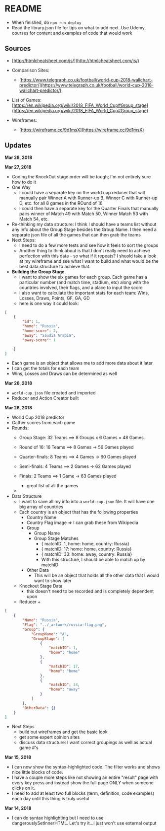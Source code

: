 # README

- When finished, do `npm run deploy`
- Read the library.json file for tips on what to add next. Use Udemy courses for content and examples of
code that would work

## Sources

- [http://htmlcheatsheet.com/js/](http://htmlcheatsheet.com/js/)

- Comparison Sites:
	+ [https://www.telegraph.co.uk/football/world-cup-2018-wallchart-predictor/](https://www.telegraph.co.uk/football/world-cup-2018-wallchart-predictor/)
- List of Games:
	[https://en.wikipedia.org/wiki/2018_FIFA_World_Cup#Group_stage](https://en.wikipedia.org/wiki/2018_FIFA_World_Cup#Group_stage)
- Wireframes:
	+ [https://wireframe.cc/9d1msX](https://wireframe.cc/9d1msX)

## Updates

**Mar 28, 2018**


**Mar 27, 2018**
- Coding the KnockOut stage order will be tough; I'm not entirely sure how to do it
- One Way
	+ I could have a separate key on the world cup reducer that will manually pair Winner A with Runner-up B, 
	Winner C with Runner-up D, etc. for all 8 games in the ROund of 16
	+ I could then have a separate key for the Quarter Finals that manually pairs winner of Match 49 with Match 50, Winner Match 53 with Match 54, etc.
- Re-thinking my data structure: I think I should have a teams list without any info about the Group Stage
besides the Group Name. I then need a separate json file of all the games that can then grab the teams
- Next Steps:
	+ I need to do a few more tests and see how it feels to sort the groups
	+ Another thing to think about is that I don't really need to achieve perfection with this data - so what
	if it repeats? I shuold take a look at my wireframe and see what I want to build and what would be the best
	data structure to achieve that.
- **Building the Group Stage**
	+ I want to show the six games for each group. Each game has a particular number (and match time, stadium, etc) along with the countries involved, their flags, and a place to input the score
	+ I also want to calculate the important stats for each team: Wins, Losses, Draws, Points, GF, GA, GD
	+ here is one way it could look:
	
```json
[
	{
		"id": 1, 
		"home": "Russia", 
		"home-score": 2,
		"away": "Saudia Arabia",
		"away-score": 1

	}
]

```

  - Each game is an object that allows me to add more data about it later
  - I can get the totals for each team
  - Wins, Losses and Draws can be determined as well



**Mar 26, 2018**
- `world-cup.json` file created and imported
- Reducer and Action Creator built

**Mar 26, 2018**
 
- World Cup 2018 predictor
- Gather scores from each game
- Rounds:
	+ Group Stage: 32 Teams ==> 8 Groups x 6 Games = 48 Games
	+ Round of 16: 16 Teams ==> 8 Games -> 56 Games played
	+ Quarter-finals: 8 Teams ==> 4 Games -> 60 Games played
	+ Semi-finals: 4 Teams ==> 2 Games -> 62 Games played
	+ Finals: 2 Teams ==> 1 Game -> 63 Games played

		* great list of all the games

	+ 
- Data Structure
  - I want to save all my info into a `world-cup.json` file. It will have one big array of countries
  - Each country is an object that has the following properties
  	+ Country Name
  	+ Country Flag image => I can grab these from Wikipedia
  	+ Group
  		+ Group Name
  		+ Group Stage Matches
  			* { matchID: 1, home: home, country: Russia}
  			* { matchID: 17: home: home, country: Russia}
  			* { matchID: 33: home: away, country: Russia}
  			* With this structure, I should be able to match up by matchID
  	- Other Data
  		+ This will be an object that holds all the other data that I would want to show later
  - Knockout Stage Data
  	+ this doesn't need to be recorded and is completely dependent upon
  - Reducer
  	+ 

```json
[
	{
		"Name": "Russia",
		"Flag": "../_artwork/russia-flag.png",
		"Group": {
			"GroupName": "A",
			"GroupStage": [
				{
					"matchID": 1,
					"home": "home"
				},
				{
					"matchID": 17,
					"home": "home"
				},
				{
					"matchID": 34,
					"home": "away"
				}
			]	
		},
		"OtherData": {}
	}
]

```

- Next Steps
	+ build out wireframes and get the basic look
	+ get some expert opinion sites
	+ discuss data structure: I want correct groupings as well as actual game #'s

**Mar 15, 2018**

- I can now show the syntax-highlighted code. The filter works and shows nice little blocks of code.
- I have a couple more steps like not showing an entire "result" page with every key press and instead show 
the full page ONLY when someone clicks on it.
- I need to add at least two full blocks (term, definition, code examples) each day until this thing is truly
useful

**Mar 14, 2018**

- I can do syntax highlighting but I need to use dangerouslySetInnerHTML. Let's try it...I just won't
use external output